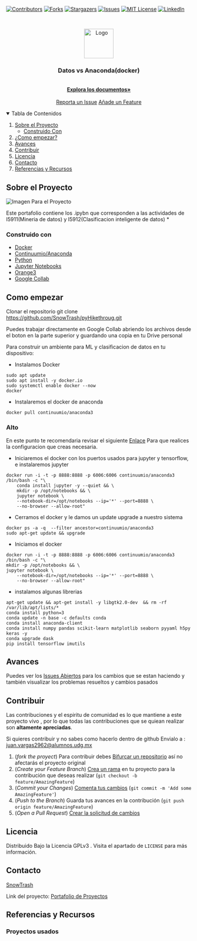 [![Contributors][contributors-shield]][contributors-url]
[![Forks][forks-shield]][forks-url]
[![Stargazers][stars-shield]][stars-url]
[![Issues][issues-shield]][issues-url]
[![MIT License][license-shield]][license-url]
[![LinkedIn][linkedin-shield]][linkedin-url]

<!-- PROJECT LOGO -->
<br />
<p align="center">
  <a href="https://snowtrash.github.io/pyHikethroug/">
    <img src="https://snowtrash.github.io/pyHikethroug/src/logo.png" alt="Logo" width="80" height="80">
  </a>

  <h3 align="center">Datos vs Anaconda(docker)</h3>

  <p align="center">
    <br />
    <a href="https://github.com/SnowTrash/pyHikethroug"><strong>Explora los documentos»</strong></a>
    <br />
    <br />
    <a href="https://github.com/SnowTrash/pyHikethroug/issues">Reporta un Issue</a>
    <a href="https://github.com/SnowTrash/pyHikethroug/branches/active">Añade un Feature</a>
  </p>
</p>

<!-- TABLE OF CONTENTS -->
<details open="open">
  <summary>Tabla de Contenidos</summary>
  <ol>
    <li>
      <a href="#sobre-el-proyecto">Sobre el Proyecto</a>
      <ul>
        <li><a href="#construido-con">Construido Con</a></li>
      </ul>
    </li>
    <li>
      <a href="#como-empezar">¿Como empezar?</a>
    </li>
    <li><a href="#avances">Avances</a></li>
    <li><a href="#contribuir">Contribuir</a></li>
    <li><a href="#licencia">Licencia</a></li>
    <li><a href="#contacto">Contacto</a></li>
    <li><a href="#referencias-y-recursos">Referencias y Recursos</a></li>
  </ol>
</details>

<!-- ABOUT THE PROJECT -->

## Sobre el Proyecto

![Imagen Para el Proyecto][product-screenshot] 

Este portafolio contiene los .ipybn que corresponden a las actividades de I5911(Mineria de datos) y I5912(Clasificacion inteligente de datos)
* 

### Construido con

* [Docker](https://docs.docker.com/desktop/install/linux-install/)
* [Continuumio/Anaconda](https://hub.docker.com/r/continuumio/anaconda3/)
* [Python](https://www.python.org/downloads/source/)
* [Jupyter Notebooks](https://jupyter.org/)
* [Orange3](https://anaconda.org/ales-erjavec/orange3)
* [Google Collab](https://colab.research.google.com/)
<!-- GETTING STARTED -->
## Como empezar
Clonar el repositorio
    git clone https://github.com/SnowTrash/pyHikethroug.git

Puedes trabajar directamente en Google Collab abriendo los archivos desde el boton en la parte superior y guardando una copia en tu Drive personal

Para construir un ambiente para ML y clasificacion de datos en tu dispositivo:
  
* Instalamos Docker
```
sudo apt update
sudo apt install -y docker.io
sudo systemctl enable docker --now
docker 
```

* Instalaremos el docker de anaconda
``` 
docker pull continuumio/anaconda3  
```
### Alto
En este punto te recomendaria revisar el siguiente [Enlace](https://linuxconfig.org/how-to-move-docker-s-default-var-lib-docker-to-another-directory-on-ubuntu-debian-linux)
Para que realices la configuracion que creas necesaria.

* Iniciaremos el docker con los puertos usados para jupyter y tensorflow, e instalaremos jupyter
```  
docker run -i -t -p 8888:8888 -p 6006:6006 continuumio/anaconda3 /bin/bash -c "\
    conda install jupyter -y --quiet && \
    mkdir -p /opt/notebooks && \
    jupyter notebook \
    --notebook-dir=/opt/notebooks --ip='*' --port=8888 \
    --no-browser --allow-root"
```
* Cerramos el docker y le damos un update upgrade a nuestro sistema
```
docker ps -a -q  --filter ancestor=continuumio/anaconda3
sudo apt-get update && upgrade 
```

* Iniciamos el docker
```
docker run -i -t -p 8888:8888 -p 6006:6006 continuumio/anaconda3 /bin/bash -c "\
mkdir -p /opt/notebooks && \
jupyter notebook \
    --notebook-dir=/opt/notebooks --ip='*' --port=8888 \
    --no-browser --allow-root"
```
* instalamos algunas librerias
```
apt-get update && apt-get install -y libgtk2.0-dev  && rm -rf /var/lib/apt/lists/*
conda install python=3
conda update -n base -c defaults conda
conda install anaconda-client
conda install numpy pandas scikit-learn matplotlib seaborn pyyaml h5py keras -y 
conda upgrade dask 
pip install tensorflow imutils
```

<!-- ROADMAP -->
## Avances

Puedes ver los [Issues Abiertos](https://github.com/SnowTrash/pyHikethroug/issues?q=is%3Aopen) para los cambios que se estan haciendo y también visualizar los problemas resueltos y cambios pasados

<!-- CONTRIBUTING -->
## Contribuir

Las contribuciones y el espiritu de comunidad es lo que mantiene a este proyecto vivo , por lo que todas las contribuciones que se quiean realizar son  **altamente apreciadas**.

Si quieres contribuir y no sabes como hacerlo dentro de github
Envialo a : juan.vargas2962@alumnos.udg.mx 
<br>

1. (_fork the proyect_) Para contribuir debes [Bifurcar un repositorio](https://docs.github.com/es/github/getting-started-with-github/fork-a-repo) así no afectarás el proyecto original 
2. (_Create your Feature Branch_) [Crea un rama](https://docs.github.com/es/github/collaborating-with-issues-and-pull-requests/creating-and-deleting-branches-within-your-repository) en tu proyecto para la contribución que deseas realizar (`git checkout -b feature/AmazingFeature`)
3. (_Commit your Changes_) [Comenta tus cambios](https://git-scm.com/book/es/v2/Fundamentos-de-Git-Guardando-cambios-en-el-Repositorio) (`git commit -m 'Add some AmazingFeature'`)
4. (_Push to the Branch_) Guarda tus avances en la contribución (`git push origin feature/AmazingFeature`)
5. (_Open a Pull Request_) [Crear la solicitud de cambios](https://docs.github.com/es/github/collaborating-with-issues-and-pull-requests/creating-a-pull-request-from-a-fork)

<!-- LICENSE -->
## Licencia

Distribuido Bajo la Licencia GPLv3 . Visita el apartado de `LICENSE` para más información.

<!-- CONTACT -->
## Contacto

[SnowTrash](https://github.com/SnowTrash)

Link del proyecto: [Portafolio de Proyectos](https://github.com/SnowTrash/pyHikethroug)

<!-- ACKNOWLEDGEMENTS -->
## Referencias y Recursos

### Proyectos usados

<!-- MARKDOWN LINKS & IMAGES -->
<!-- https://www.markdownguide.org/basic-syntax/#reference-style-links -->
[contributors-shield]: https://img.shields.io/github/contributors/SnowTrash/pyHikethroug.svg?style=for-the-badge
[contributors-url]: https://github.com/SnowTrash/pyHikethroug/graphs/contributors
[forks-shield]: https://img.shields.io/github/forks/SnowTrash/pyHikethroug.svg?style=for-the-badge
[forks-url]: https://github.com/SnowTrash/pyHikethroug/network/members
[stars-shield]: https://img.shields.io/github/stars/SnowTrash/pyHikethroug.svg?style=for-the-badge
[stars-url]: https://github.com/SnowTrash/pyHikethroug/stargazers
[issues-shield]: https://img.shields.io/github/issues/SnowTrash/pyHikethroug.svg?style=for-the-badge
[issues-url]: https://github.com/SnowTrash/pyHikethroug/issues
[license-shield]: https://img.shields.io/github/license/SnowTrash/pyHikethroug.svg?style=for-the-badge
[license-url]: https://github.com/SnowTrash/pyHikethroug/blob/main/LICENSE.txt
[linkedin-shield]: https://img.shields.io/badge/-LinkedIn-black.svg?style=for-the-badge&logo=linkedin&colorB=555
[linkedin-url]: www.linkedin.com/in/juanvargasudg
[product-screenshot]: https://snowtrash.github.io/pyHiketheoug/src/logo/.png
